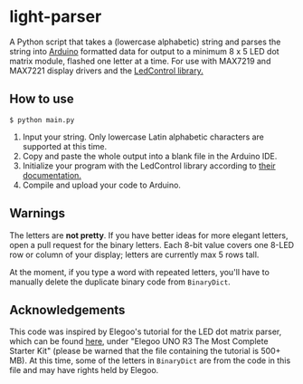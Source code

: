 # light-parser
A Python script that takes a (lowercase alphabetic) string and parses the string into [Arduino](http://arduino.cc) formatted data for output to a minimum 8 x 5 LED dot matrix module, flashed one letter at a time. For use with MAX7219 and MAX7221 display drivers and the [LedControl library.](https://github.com/wayoda/LedControl) 

How to use
----------
```
$ python main.py
```
1. Input your string. Only lowercase Latin alphabetic characters are supported at this time.
2. Copy and paste the whole output into a blank file in the Arduino IDE.
3. Initialize your program with the LedControl library according to [their documentation.](http://wayoda.github.io/LedControl/pages/software)
4. Compile and upload your code to Arduino.

Warnings
--------
The letters are **not pretty**. If you have better ideas for more elegant letters, open a pull request for the binary letters. Each 8-bit value covers one 8-LED row or column of your display; letters are currently max 5 rows tall.

At the moment, if you type a word with repeated letters, you'll have to manually delete the duplicate binary code from ```BinaryDict```.

Acknowledgements
----------------
This code was inspired by Elegoo's tutorial for the LED dot matrix parser, which can be found [here](http://www.elegoo.com/download/), under "Elegoo UNO R3 The Most Complete Starter Kit" (please be warned that the file containing the tutorial is 500+ MB). At this time, some of the letters in ```BinaryDict``` are from the code in this file and may have rights held by Elegoo.







